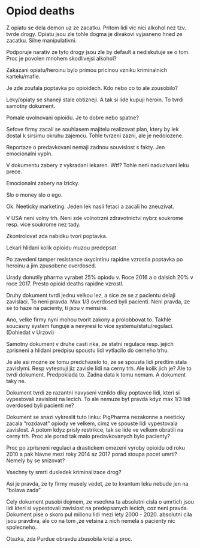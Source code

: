 # Opiod deaths

Z opiatu se dela demon uz ze zacatku. Pritom lidi vic nici alkohol nez tzv. tvrde drogy. Opiatu jsou zle tohle dogma je divakovi vyjasneno hned ze zacatku. Silne manipulativni. 

Podporuje narativ ze tyto drogy jsou zle by default a nediskutuje se o tom. Proc je povolen mnohem skodlivejsi alkohol?

Zakazani opiatu/heroinu bylo primou pricinou vzniku kriminalnich kartelu/mafie. 

Je zde zoufala poptavka po opioidech. Kdo nebo co to ale zousobilo?

Leky/opiaty se shaneji stale obtizneji. A tak si lide kupuji heroin. To tvrdi samotny dokument. 

Pomale uvolnovani opioidu. Je to dobre nebo spatne?

Sefove firmy zacali se souhlasem majitelu realizovat plan, ktery by lek dostal k sirsimu okruhu zajemcu. Tohle tvrzeni zazni, ale je nedolozene. 

Reportaze o predavkovani nemaji zadnou souvislost s fakty. Jen emocionalni vypln. 

V dokumentu zabery z vykradani lekaren. Wtf? Tohle neni naduzivani leku prece. 

Emocionalni zabery na lzicky. 

Slo o money slo o ego. 

Ok. Neeticky marketing. Jeden lek nasli fetaci a zacali ho zneuzivat. 

V USA neni volny trh. Neni zde volnotrzni zdravotnictvi nybrz soukrome resp. vice soukrome nez tady. 

Zkontrolovat zda nabidku tvori poptavka. 

Lekari hlidani kolik opioidu muzou predepsat. 

Po zavedeni tamper resistance oxycintinu rapidne vzrostla poptavka po heroinu a jim zpusobene overdosed. 

Urady donutily pharma vyrabet 25% opiodu v. Roce 2016 a o dalsich 20% v roce 2017. Presto opioid deaths rapidne vzrostl. 

Druhy dokument tvrdi jednu velkou lez, a sice ze se z pacientu delaji zavislaci. To neni pravda. Max 1/3 overdosed byli pacienti. Neni pravda, ze se to haze na pacienty, ti jsou v mensine. 

Ano, velke firmy nyni mohou tvorit zakony a prolobbovat to. Takhle soucasny system funguje a nevyresi to vice systemu/statu/regulaci. (Dohledat v Urzovi)

Samotny dokument v druhe casti rika, ze statni regulace resp. jejich zprisneni a hlidani predpisu spoustu lidi vytlacilo do cerneho trhu. 

Je ale asi mozne ze tomu predchazelo to, ze se spousta lidi predtim stala zavislymi. Resp vytesnuji jiz zavisle lidi na cerny trh. Ale kolik jich je? Ale to tvrdi dokument. Predpoklada to. Zadna data k tomu nemam. A dokument taky ne. 

Dokument tvrdi ze razantni navyseni vzniklo diky poptavce lidi, kteri si vypestovali zavislost na lecich. To ale nemuze byt pravda kdyz max 1/3 lidi overdosed byli pacienti ne?

Dokument se snazi vykreslit tuto linku: PigPharma nezakonne a neeticky zacala “rozdavat” opiody ve velkem, cimz ve spouste lidi vypestovala zavislost. A potom kdyz prisly restrikce, tak se lide ve velkem obratili na cerny trh. Proc ale porad tak malo predavkovanych bylo pacienty?

Proc po zprisneni regulaci a drastickem omezeni vyroby opioidu od roku 2010 a pak hlavne mezi roky 2014 az 2017 porad stoupa pocet umrti? Nemely by se snizovat?

Vsechny ty smrti dusledek kriminalizace drog?

Asi je pravda, ze ty firmy musely vedet, ze to kvantum leku nebude jen na “bolava zada”

Cely dokument pusobi dojmem, ze vsechna ta absolutni cisla o umrtich jsou lidi kteri si vypestovali zavislost na predepsanych lecich, coz neni pravda. Dokument pise o skoro pul milionu lidi mezi lety 2000 - 2020. absolutni cila jsou pravdiva, ale co na tom ,ze vetsina z nich nemela s pacienty nic spolecneho.

Otazka, zda Purdue obravdu zbusobila krizi a proc.

